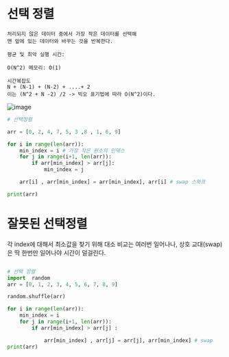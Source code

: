 # 선택 정렬

```
처리되지 않은 데이터 중에서 가장 작은 데이터를 선택해 
맨 앞에 있는 데이터와 바꾸는 것을 반복한다.

평균 및 최악 실행 시간: 

O(N^2) 메모리: O(1)

시간복잡도
N + (N-1) + (N-2) + ....+ 2
이는 (N^2 + N -2) /2 -> 빅오 표기법에 따라 O(N^2)이다.
```

![image](https://user-images.githubusercontent.com/87055456/133388216-83310649-6ce9-4740-8f13-c9d3227ec0e5.png)

``` python
# 선택정렬

arr = [0, 2, 4, 7, 5, 3 ,8 , 1, 6, 9]

for i in range(len(arr)):
    min_index = i # 가장 작은 원소의 인덱스
    for j in range(i+1, len(arr)):
        if arr[min_index] > arr[j]:
            min_index = j

    arr[i] , arr[min_index] = arr[min_index], arr[i] # swap 스와프

print(arr)

```

# 잘못된 선택정렬

각 index에 대해서 최소값을 찾기 위해 대소 비교는 여러번 일어나나, 상호 교대(swap)은 딱 한번만 일어나야 시간이 덜걸린다.

``` python

# 선택 정렬
import  random
arr = [0, 1, 2, 3, 4, 5, 6, 7, 8, 9]

random.shuffle(arr)

for i in range(len(arr)):
    min_index = i
    for j in range(i+1, len(arr)):
        if arr[min_index] > arr[j] :

            arr[min_index] , arr[j] = arr[j], arr[min_index] # swap
print(arr)



```
